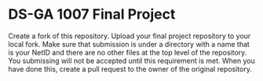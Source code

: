 DS-GA 1007 Final Project
========================

Create a fork of this repository. Upload your final project repository to your local fork.
Make sure that submission is under a directory with a name that is your NetID and there are no other files at the top level of the repository. You submissing will not be accepted until this requirement is met.
When you have done this, create a pull request to the owner of the original repository.
